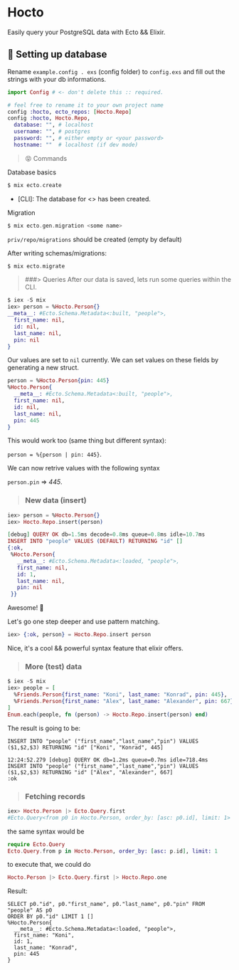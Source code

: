 # Hocto
Easily query your PostgreSQL data with Ecto && Elixir.

## 👻 Setting up database

Rename `example.config . exs` (config folder) to `config.exs` and fill out the strings with your db informations.

```elixir
import Config # <- don't delete this :: required.

# feel free to rename it to your own project name
config :hocto, ecto_repos: [Hocto.Repo]
config :hocto, Hocto.Repo,
  database: "", # localhost
  username: "", # postgres
  password: "", # either empty or <your password>
  hostname: ""  # localhost (if dev mode)
```

> 😝 Commands

Database basics
```elixir
$ mix ecto.create
```
- [CLI]: The database for <> has been created.

Migration
```elixir
$ mix ecto.gen.migration <some name>
```


`priv/repo/migrations` should be created (empty by default)

After writing schemas/migrations:
```elixir
$ mix ecto.migrate
```

> ###> Queries
After our data is saved, lets run some queries within the CLI.

```elixir
$ iex -S mix
iex> person = %Hocto.Person{}
__meta__: #Ecto.Schema.Metadata<:built, "people">,
  first_name: nil,
  id: nil,
  last_name: nil,
  pin: nil
}
```
Our values are set to `nil` currently. We can set values on these fields by generating a new struct.

```elixir
person = %Hocto.Person{pin: 445}
%Hocto.Person{
  __meta__: #Ecto.Schema.Metadata<:built, "people">,
  first_name: nil,
  id: nil,
  last_name: nil,
  pin: 445
}
```

This would work too (same thing but different syntax): 


`person = %{person | pin: 445}`.

We can now retrive values with the following syntax


`person.pin` => *445*.

> ### New data (insert)
```elixir
iex> person = %Hocto.Person{}
iex> Hocto.Repo.insert(person)

[debug] QUERY OK db=1.5ms decode=0.8ms queue=0.8ms idle=10.7ms
INSERT INTO "people" VALUES (DEFAULT) RETURNING "id" []
{:ok,
 %Hocto.Person{
   __meta__: #Ecto.Schema.Metadata<:loaded, "people">,
   first_name: nil,
   id: 1,
   last_name: nil,
   pin: nil
 }}
```
Awesome! 🎉

Let's go one step deeper and use pattern matching.

```elixir
iex> {:ok, person} = Hocto.Repo.insert person
```

Nice, it's a cool && powerful syntax feature that elixir offers. 

> ### More (test) data 
```elixir
$ iex -S mix
iex> people = [
  %Friends.Person{first_name: "Koni", last_name: "Konrad", pin: 445},
  %Friends.Person{first_name: "Alex", last_name: "Alexander", pin: 667},
]
Enum.each(people, fn (person) -> Hocto.Repo.insert(person) end)
```
The result is going to be:
```
INSERT INTO "people" ("first_name","last_name","pin") VALUES ($1,$2,$3) RETURNING "id" ["Koni", "Konrad", 445]

12:24:52.279 [debug] QUERY OK db=1.2ms queue=0.7ms idle=718.4ms
INSERT INTO "people" ("first_name","last_name","pin") VALUES ($1,$2,$3) RETURNING "id" ["Alex", "Alexander", 667]
:ok
```

> ### Fetching records 

```elixir
iex> Hocto.Person |> Ecto.Query.first
#Ecto.Query<from p0 in Hocto.Person, order_by: [asc: p0.id], limit: 1>
```

the same syntax would be 
```elixir
require Ecto.Query
Ecto.Query.from p in Hocto.Person, order_by: [asc: p.id], limit: 1
```

to execute that, we could do 
```elixir
Hocto.Person |> Ecto.Query.first |> Hocto.Repo.one
```
Result:
```
SELECT p0."id", p0."first_name", p0."last_name", p0."pin" FROM "people" AS p0 
ORDER BY p0."id" LIMIT 1 []
%Hocto.Person{
  __meta__: #Ecto.Schema.Metadata<:loaded, "people">,
  first_name: "Koni",
  id: 1,
  last_name: "Konrad",
  pin: 445
}
```